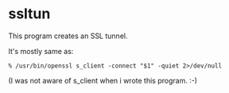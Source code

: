 ssltun
======

This program creates an SSL tunnel.

It's mostly same as:

	% /usr/bin/openssl s_client -connect "$1" -quiet 2>/dev/null

(I was not aware of s_client when i wrote this program. :-)
